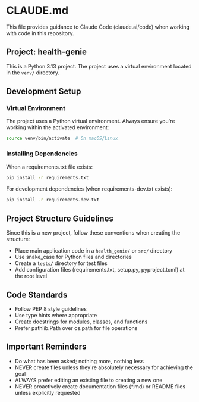 # CLAUDE.md

This file provides guidance to Claude Code (claude.ai/code) when working with code in this repository.

## Project: health-genie

This is a Python 3.13 project. The project uses a virtual environment located in the `venv/` directory.

## Development Setup

### Virtual Environment
The project uses a Python virtual environment. Always ensure you're working within the activated environment:
```bash
source venv/bin/activate  # On macOS/Linux
```

### Installing Dependencies
When a requirements.txt file exists:
```bash
pip install -r requirements.txt
```

For development dependencies (when requirements-dev.txt exists):
```bash
pip install -r requirements-dev.txt
```

## Project Structure Guidelines

Since this is a new project, follow these conventions when creating the structure:

- Place main application code in a `health_genie/` or `src/` directory
- Use snake_case for Python files and directories
- Create a `tests/` directory for test files
- Add configuration files (requirements.txt, setup.py, pyproject.toml) at the root level

## Code Standards

- Follow PEP 8 style guidelines
- Use type hints where appropriate
- Create docstrings for modules, classes, and functions
- Prefer pathlib.Path over os.path for file operations

## Important Reminders

- Do what has been asked; nothing more, nothing less
- NEVER create files unless they're absolutely necessary for achieving the goal
- ALWAYS prefer editing an existing file to creating a new one
- NEVER proactively create documentation files (*.md) or README files unless explicitly requested